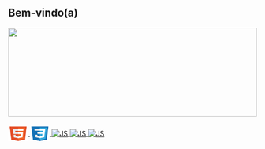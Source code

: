 ## Bem-vindo(a)

<div>
  <a href="https://github.com/Matheus07Henrique">   
  <img height="180em" width="100%" src="https://github-readme-stats.vercel.app/api/top-langs/?username=Matheus07Henrique&layout=compact&langs_count=8&theme=dracula">
</div>

<div style="display: inline_block"><br>
  <img align="center" alt="HTML" height="30" width="40" src="https://raw.githubusercontent.com/devicons/devicon/master/icons/html5/html5-original.svg">
  <img align="center" alt="CSS" height="30" width="40" src="https://raw.githubusercontent.com/devicons/devicon/master/icons/css3/css3-original.svg">  
  <img align="center" alt="JS" height="30" width="40" src="https://cdn.jsdelivr.net/gh/devicons/devicon/icons/javascript/javascript-plain.svg" >
  <img align="center" alt="JS" height="30" width="40" src="https://cdn.jsdelivr.net/gh/devicons/devicon/icons/typescript/typescript-plain.svg" >
  <img align="center" alt="JS" height="30" width="40" src="https://cdn.jsdelivr.net/gh/devicons/devicon/icons/react/react-original.svg" >
</div>

